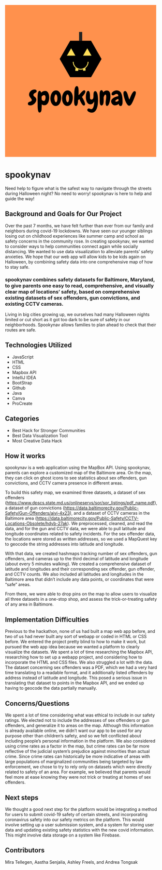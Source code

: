 <img src  = "https://github.com/aastha2468/spooknav/blob/main/images/spookynav.png">

# spookynav
Need help to figure what is the safest way 
to navigate through the streets during 
Halloween night? No need to worry! spookynav is here to 
help and guide the way!  

## Background and Goals for Our Project
Over the past 7 months, we have felt further than ever from our family and neighbors during  covid-19 lockdowns. We have seen our younger siblings losing out on childhood experiences like summer camp and school as safety concerns in the community rose. In creating spookynav, we wanted to consider ways to help communities connect again while socially distancing. We wanted to use data visualization to alleviate parents’ safety anxieties. We hope that our web app will allow kids to be kids again on Halloween, by combining safety data into one comprehensive map of how to stay safe. 

### spookynav combines safety datasets for Baltimore, Maryland, to give parents one easy to read, comprehensive, and visually clear map of locations’ safety, based on comprehensive existing datasets of sex offenders, gun convictions, and existing CCTV cameras.

Living in big cities growing up, we ourselves had many Halloween nights limited or cut short as it got too dark to be sure of safety in our neighborhoods. Spookynav allows families to plan ahead to check that their routes are safe.

## Technologies Utilized
- JavaScript
- HTML
- CSS
- Mapbox API
- IntelliJ IDEA
- BootStrap
- Github
- Java
- Canva
- ProCreate

## Categories
- Best Hack for Stronger Communities
- Best Data Visualization Tool
- Most Creative Data Hack

## How it works

spookynav is a web application using the MapBox API. Using spookynav, parents can explore a customized map of the Baltimore area. On the map, they can click on ghost icons to see statistics about sex offenders, gun convictions, and CCTV camera presence in different areas.

To build this safety map, we examined three datasets, a dataset of sex offenders (https://www.dpscs.state.md.us/onlineservs/sor/sor_listings/pdf_name.pdf), a dataset of gun convictions (https://data.baltimorecity.gov/Public-Safety/Gun-Offenders/aivj-4x23), and a dataset of CCTV cameras in the Baltimore area (https://data.baltimorecity.gov/Public-Safety/CCTV-Locations-Obsolete/hdyb-27ak). We preprocessed, cleaned, and read the data, and for the gun and CCTV data, we were able to pull latitude and longitude coordinates related to safety incidents. For the sex offender data, the locations were stored as written addresses, so we used a MapQuest key to geocode the string addresses into latitude and longitude.

With that data, we created hashmaps tracking number of sex offenders, gun offenders, and cameras up to the third decimal of latitude and longitude (about every 5 minutes walking). We created a comprehensive dataset of latitude and longitudes and their corresponding sex offender, gun offender, and CCTV counts. We also included all latitudes and longitudes in the Baltimore area that didn’t include any data points, or coordinates that were “safe” areas. 

From there, we were able to drop pins on the map to allow users to visualize all three datasets in a one-stop shop, and assess the trick-or-treating safety of any area in Baltimore.

## Implementation Difficulties
Previous to the hackathon, none of us had built a map web app before, and two of us had never built any sort of webapp or coded in HTML or CSS before. We entered the project pretty blind to how to make it work, but pursued the web app idea because we wanted a platform to clearly visualize the datasets. We spent a lot of time researching the Mapbox API, researching how to set up a webapp project, and considering how to incorporate the HTML and CSS files. We also struggled a lot with the data. The dataset concerning sex offenders was a PDF, which we had a very hard time translating to a readable format, and it additionally listed offenders by address instead of latitude and longitude. This posed a serious issue in translating that dataset to points in the Mapbox API, and we ended up having to geocode the data partially manually. 

## Concerns/Questions
We spent a lot of time considering what was ethical to include in our safety ratings. We elected not to include the addresses of sex offenders or gun offenders, and generalize it to areas on the map. Although this information is already available online, we didn’t want our app to be used for any purpose other than children’s safety, and so we felt conflicted about including people’s personal information in the platform. We also considered using crime rates as a factor in the map, but crime rates can be far more reflective of the judicial system’s prejudice against minorities than actual crime. Since crime rates can historically be more indicative of areas with large populations of marginalized communities being targeted by law enforcement, we chose to try to rely only on datasets which were directly related to safety of an area. For example, we believed that parents would feel more at ease knowing they were not trick or treating at homes of sex offenders. 

## Next steps
We thought a good next step for the platform would be integrating a method for users to submit covid-19 safety of certain streets, and incorporating coronavirus safety into our safety metrics on the platform. This would involve setting up a user submission system, and a system for storing user data and updating existing safety statistics with the new covid information. This might involve data storage on a system like Firebase.

## Contributors
Mira Tellegen, Aastha Senjalia, Ashley Freels, and Andrea Tongsak

